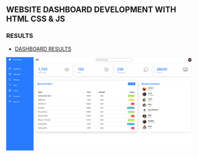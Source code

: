 ## WEBSITE DASHBOARD DEVELOPMENT WITH HTML CSS & JS

### RESULTS

- [DASHBOARD RESULTS](screenshoot/Dashboard.png)

![DASHBOARD](screenshoot/Dashboard.png)
